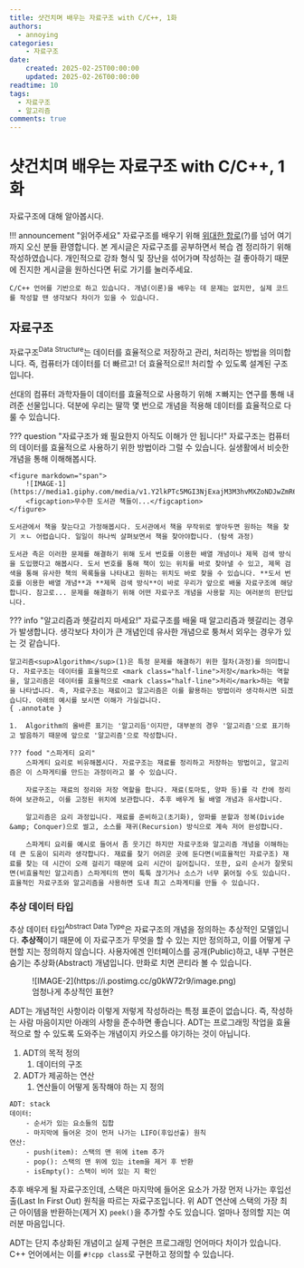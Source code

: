 ```yaml
---
title: 샷건치며 배우는 자료구조 with C/C++, 1화
authors:
  - annoying
categories:
    - 자료구조
date: 
    created: 2025-02-25T00:00:00
    updated: 2025-02-26T00:00:00
readtime: 10
tags:
  - 자료구조
  - 알고리즘
comments: true
---
```


# 샷건치며 배우는 자료구조 with C/C++, 1화

자료구조에 대해 알아봅시다.

<!-- more -->

!!! announcement "읽어주세요"
    자료구조를 배우기 위해 [위대한 항로](https://namu.wiki/w/%EC%9C%84%EB%8C%80%ED%95%9C%20%ED%95%AD%EB%A1%9C "위대한 항로")(?)를 넘어 여기까지 오신 분들 환영합니다. 본 게시글은 자료구조를 공부하면서 복습 겸 정리하기 위해 작성하였습니다. 개인적으로 강좌 형식 및 장난을 섞어가며 작성하는 걸 좋아하기 때문에 진지한 게시글을 원하신다면 뒤로 가기를 눌러주세요.

    C/C++ 언어를 기반으로 하고 있습니다. 개념(이론)을 배우는 데 문제는 없지만, 실제 코드를 작성할 땐 생각보다 차이가 있을 수 있습니다.

## 자료구조
자료구조<sup>Data Structure</sup>는 데이터를 효율적으로 저장하고 관리, 처리하는 방법을 의미합니다. 즉, 컴퓨터가 데이터를 더 빠르고! 더 효율적으로!! 처리할 수 있도록 설계된 구조입니다.

선대의 컴퓨터 과학자들이 데이터를 효율적으로 사용하기 위해 ㅈ빠지는 연구를 통해 내려준 선물입니다. 덕분에 우리는 딸깍 몇 번으로 개념을 적용해 데이터를 효율적으로 다룰 수 있습니다.

??? question "자료구조가 왜 필요한지 아직도 이해가 안 됩니다!"
    자료구조는 컴퓨터의 데이터를 효율적으로 사용하기 위한 방법이라 그럴 수 있습니다. 실생활에서 비슷한 개념을 통해 이해해봅시다.

    <figure markdown="span">
        ![IMAGE-1](https://media1.giphy.com/media/v1.Y2lkPTc5MGI3NjExajM3M3hvMXZoNDJwZmR6dXhsa2g0cnBycDE5eDdzNXhqaTI2dXh4cyZlcD12MV9pbnRlcm5hbF9naWZfYnlfaWQmY3Q9Zw/PkQeAkvhRrWoM/giphy.gif)
        <figcaption>무수한 도서관 책들이...</figcaption>
    </figure>

    도서관에서 책을 찾는다고 가정해봅시다. 도서관에서 책을 무작위로 쌓아두면 원하는 책을 찾기 ㅈㄴ 어렵습니다. 일일이 하나씩 살펴보면서 책을 찾아야합니다. (탐색 과정)

    도서관 측은 이러한 문제를 해결하기 위해 도서 번호를 이용한 배열 개념이나 제목 검색 방식을 도입했다고 해봅시다. 도서 번호를 통해 책이 있는 위치를 바로 찾아낼 수 있고, 제목 검색을 통해 유사한 책의 목록들을 나타내고 원하는 위치도 바로 찾을 수 있습니다. **도서 번호를 이용한 배열 개념**과 **제목 검색 방식**이 바로 우리가 앞으로 배울 자료구조에 해당합니다. 참고로... 문제를 해결하기 위해 어떤 자료구조 개념을 사용할 지는 여러분의 판단입니다.

??? info "알고리즘과 헷갈리지 마세요!"
    자료구조를 배울 때 알고리즘과 헷갈리는 경우가 발생합니다. 생각보다 차이가 큰 개념인데 유사한 개념으로 퉁쳐서 외우는 경우가 있는 것 같습니다.

    알고리즘<sup>Algorithm</sup>(1)은 특정 문제를 해결하기 위한 절차(과정)를 의미합니다. 자료구조는 데이터를 효율적으로 <mark class="half-line">저장</mark>하는 역할을, 알고리즘은 데이터를 효율적으로 <mark class="half-line">처리</mark>하는 역할을 나타냅니다. 즉, 자료구조는 재료이고 알고리즘은 이를 활용하는 방법이라 생각하시면 되겠습니다. 아래의 예시를 보시면 이해가 가실겁니다.
    { .annotate }

    1.  Algorithm의 올바른 표기는 '알고리듬'이지만, 대부분의 경우 '알고리즘'으로 표기하고 발음하기 때문에 앞으로 '알고리즘'으로 작성합니다.

    ??? food "스파게티 요리"
        스파게티 요리로 비유해봅시다. 자료구조는 재료를 정리하고 저장하는 방법이고, 알고리즘은 이 스파게티를 만드는 과정이라고 볼 수 있습니다.

        자료구조는 재료의 정리와 저장 역할을 합니다. 재료(토마토, 양파 등)를 각 칸에 정리하여 보관하고, 이를 고정된 위치에 보관합니다. 추후 배우게 될 배열 개념과 유사합니다.

        알고리즘은 요리 과정입니다. 재료를 준비하고(초기화), 양파를 분할과 정복(Divide &amp; Conquer)으로 썰고, 소스를 재귀(Recursion) 방식으로 계속 저어 완성합니다.

        스파게티 요리를 예시로 들어서 좀 웃기긴 하지만 자료구조와 알고리즘 개념을 이해하는 데 큰 도움이 되리라 생각합니다. 재료를 찾기 어려운 곳에 둔다면(비효율적인 자료구조) 재료를 찾는 데 시간이 오래 걸리기 때문에 요리 시간이 길어집니다. 또한, 요리 순서가 잘못되면(비효율적인 알고리즘) 스파게티의 면이 툭툭 끊기거나 소스가 너무 묽어질 수도 있습니다. 효율적인 자료구조와 알고리즘을 사용하면 도내 최고 스파게티를 만들 수 있습니다.

### 추상 데이터 타입
추상 데이터 타입<sup>Abstract Data Type</sup>은 자료구조의 개념을 정의하는 추상적인 모델입니다. **추상적**이기 때문에 이 자료구조가 무엇을 할 수 있는 지만 정의하고, 이를 어떻게 구현할 지는 정의하지 않습니다. 사용자에겐 인터페이스를 공개(Public)하고, 내부 구현은 숨기는 추상화(Abstract) 개념입니다. 만화로 치면 콘티라 볼 수 있습니다.

<figure markdown="span">
    ![IMAGE-2](https://i.postimg.cc/g0kW72r9/image.png)
    <figcaption>엄청나게 추상적인 표현?</figcaption>
</figure>

ADT는 개념적인 사항이라 이렇게 저렇게 작성하라는 특정 표준이 없습니다. 즉, 작성하는 사람 마음이지만 아래의 사항을 준수하면 좋습니다. ADT는 프로그래밍 작업을 효율적으로 할 수 있도록 도와주는 개념이지 카오스를 야기하는 것이 아닙니다.

1.  ADT의 목적 정의
    1.  데이터의 구조
2.  ADT가 제공하는 연산
    1.  연산들이 어떻게 동작해야 하는 지 정의

``` title="ADT"
ADT: stack
데이터:
    - 순서가 있는 요소들의 집합
    - 마지막에 들어온 것이 먼저 나가는 LIFO(후입선출) 원칙
연산:
    - push(item): 스택의 맨 위에 item 추가
    - pop(): 스택의 맨 위에 있는 item을 제거 후 반환
    - isEmpty(): 스택이 비어 있는 지 확인
```

추후 배우게 될 자료구조인데, 스택은 마지막에 들어온 요소가 가장 먼저 나가는 후입선출(Last In First Out) 원칙을 따르는 자료구조입니다. 위 ADT 연산에 스택의 가장 최근 아이템을 반환하는(제거 X) `peek()`을 추가할 수도 있습니다. 얼마나 정의할 지는 여러분 마음입니다.

ADT는 단지 추상화된 개념이고 실제 구현은 프로그래밍 언어마다 차이가 있습니다. C++ 언어에서는 이를 `#!cpp class`로 구현하고 정의할 수 있습니다.